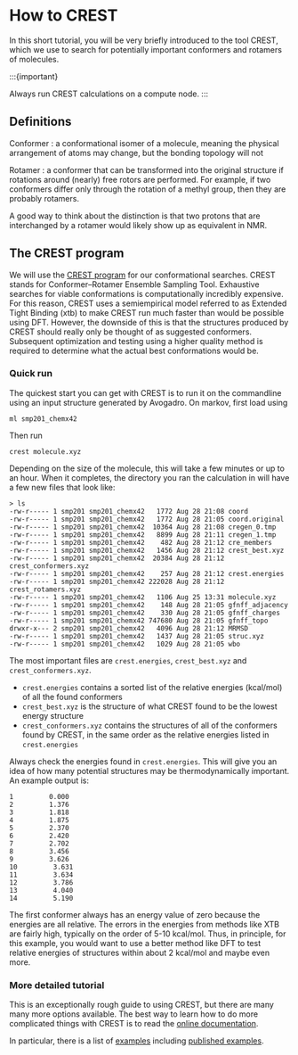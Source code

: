 # How to CREST

In this short tutorial, you will be very briefly introduced to the tool CREST, which we
use to search for potentially important conformers and rotamers of molecules.

:::{important}


Always run CREST calculations on a compute node.
:::

## Definitions

Conformer
: a conformational isomer of a molecule, meaning the physical
  arrangement of atoms may change, but the bonding topology will not

Rotamer
: a conformer that can be transformed into the original
  structure if rotations around (nearly) free rotors are performed.
  For example, if two conformers differ only through the rotation of
  a methyl group, then they are probably rotamers.
  
A good way to think about the distinction is that two protons that are
interchanged by a rotamer would likely show up as equivalent in NMR.

## The CREST program

We will use the [CREST program](https://crest-lab.github.io/crest-docs/) for our conformational searches.
CREST stands for Conformer–Rotamer Ensemble Sampling Tool.
Exhaustive searches for viable conformations is computationally incredibly
expensive. For this reason, CREST uses a semiempirical model referred to
as Extended Tight Binding (xtb) to make CREST run much faster than would
be possible using DFT. However, the downside of this is that the structures
produced by CREST should really only be thought of as suggested conformers.
Subsequent optimization and testing using a higher quality method is
required to determine what the actual best conformations would be.

### Quick run

The quickest start you can get with CREST is to run it on the commandline
using an input structure generated by Avogadro. On markov, first load using

    ml smp201_chemx42
    
Then run

    crest molecule.xyz
    
Depending on the size of the molecule, this will take a few minutes or up to an
hour. When it completes, the directory you ran the calculation in will have
a few new files that look like:

    > ls
    -rw-r----- 1 smp201 smp201_chemx42   1772 Aug 28 21:08 coord
    -rw-r----- 1 smp201 smp201_chemx42   1772 Aug 28 21:05 coord.original
    -rw-r----- 1 smp201 smp201_chemx42  10364 Aug 28 21:08 cregen_0.tmp
    -rw-r----- 1 smp201 smp201_chemx42   8899 Aug 28 21:11 cregen_1.tmp
    -rw-r----- 1 smp201 smp201_chemx42    482 Aug 28 21:12 cre_members
    -rw-r----- 1 smp201 smp201_chemx42   1456 Aug 28 21:12 crest_best.xyz
    -rw-r----- 1 smp201 smp201_chemx42  20384 Aug 28 21:12 crest_conformers.xyz
    -rw-r----- 1 smp201 smp201_chemx42    257 Aug 28 21:12 crest.energies
    -rw-r----- 1 smp201 smp201_chemx42 222028 Aug 28 21:12 crest_rotamers.xyz
    -rw-r----- 1 smp201 smp201_chemx42   1106 Aug 25 13:31 molecule.xyz
    -rw-r----- 1 smp201 smp201_chemx42    148 Aug 28 21:05 gfnff_adjacency
    -rw-r----- 1 smp201 smp201_chemx42    330 Aug 28 21:05 gfnff_charges
    -rw-r----- 1 smp201 smp201_chemx42 747680 Aug 28 21:05 gfnff_topo
    drwxr-x--- 2 smp201 smp201_chemx42   4096 Aug 28 21:12 MRMSD
    -rw-r----- 1 smp201 smp201_chemx42   1437 Aug 28 21:05 struc.xyz
    -rw-r----- 1 smp201 smp201_chemx42   1029 Aug 28 21:05 wbo
    
The most important files are `crest.energies`, `crest_best.xyz` and `crest_conformers.xyz`.

- `crest.energies` contains a sorted list of the relative energies (kcal/mol) of all the found conformers
- `crest_best.xyz` is the structure of what CREST found to be the lowest energy structure
- `crest_conformers.xyz` contains the structures of all of the conformers found by CREST,
  in the same order as the relative energies listed in `crest.energies`

Always check the energies found in `crest.energies`. This will give you an idea of
how many potential structures may be thermodynamically important. An example
output is:

    1         0.000
    2         1.376
    3         1.818
    4         1.875
    5         2.370
    6         2.420
    7         2.702
    8         3.456
    9         3.626
    10         3.631
    11         3.634
    12         3.786
    13         4.040
    14         5.190
    
The first conformer always has an energy value of zero because the energies are
all relative. The errors in the energies from methods like XTB are fairly high,
typically on the order of 5-10 kcal/mol. Thus, in principle, for this example,
you would want to use a better method like DFT to test relative energies of
structures within about 2 kcal/mol and maybe even more.

### More detailed tutorial

This is an exceptionally rough guide to using CREST, but there are many many
more options available. The best way to learn how to do more
complicated things with CREST is to read the [online documentation](https://crest-lab.github.io/crest-docs/).

In particular, there is a list of [examples](https://crest-lab.github.io/crest-docs/page/examples)
including [published examples](https://crest-lab.github.io/crest-docs/page/examples/publication).
